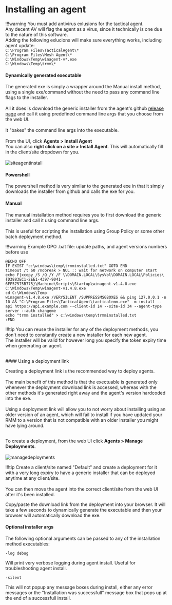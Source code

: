 # Installing an agent

!!!warning
    You must add antivirus exlusions for the tactical agent.<br/>
    Any decent AV will flag the agent as a virus, since it technically is one due to the nature of this software.<br/>
    Adding the following exlucions will make sure everything works, including agent update:<br/>
    `C:\Program Files\TacticalAgent\*`<br/>
    `C:\Program Files\Mesh Agent\*`<br/>
    `C:\Windows\Temp\winagent-v*.exe`<br/>
    `C:\Windows\Temp\trmm\*`<br/>
    



#### Dynamically generated executable

The generated exe is simply a wrapper around the Manual install method, using a single exe/command without the need to pass any command line flags to the installer.<br/><br/>
All it does is download the generic installer from the agent's github [release page](https://github.com/wh1te909/rmmagent/releases) and call it using predefined command line args that you choose from the web UI.<br/><br/>
It "bakes" the command line args into the executable.<br/><br/>
From the UI, click **Agents > Install Agent**<br/>
You can also **right click on a site > Install Agent**. This will automatically fill in the client/site dropdown for you.<br/><br/>
![siteagentinstall](images/siteagentinstall.png)

#### Powershell
The powershell method is very similar to the generated exe in that it simply downloads the installer from github and calls the exe for you.

#### Manual
The manual installation method requires you to first download the generic installer and call it using command line args.<br/><br/>
This is useful for scripting the installation using Group Policy or some other batch deployment method.<br/>

!!!warning
Example GPO .bat file: update paths, and agent versions numbers before use
```
@ECHO OFF
IF EXIST "c:\windows\temp\trmminstalled.txt" GOTO END
timeout /t 60 /nobreak > NUL :: wait for network on computer start
echo F|xcopy /S /Q /Y /F \\DOMAIN.LOCAL\SysVol\DOMAIN.LOCAL\Policies\{D3883EC1-2EE1-4397-9041-6FF57575B775}\Machine\Scripts\Startup\winagent-v1.4.8.exe C:\Windows\Temp\winagent-v1.4.8.exe
cd C:\Windows\Temp
winagent-v1.4.8.exe /VERYSILENT /SUPPRESSMSGBOXES && ping 127.0.0.1 -n 10 && "C:\Program Files\TacticalAgent\tacticalrmm.exe" -m install --api https://api.example.com --client-id 14 --site-id 34 --agent-type server --auth changeme
echo "trmm installed" > c:\windows\temp\trmminstalled.txt
:END
```


!!!tip
    You can reuse the installer for any of the deployment methods, you don't need to constantly create a new installer for each new agent.<br/>
    The installer will be valid for however long you specify the token expiry time when generating an agent.

<br/>
#### Using a deployment link

Creating a deployment link is the recommended way to deploy agents.<br/><br/>
The main benefit of this method is that the exectuable is generated only whenever the deployment download link is accessed, whereas with the other methods it's generated right away and the agent's version hardcoded into the exe.<br/><br/>
Using a deployment link will allow you to not worry about installing using an older version of an agent, which will fail to install if you have updated your RMM to a version that is not compatible with an older installer you might have lying around.<br/><br/>

To create a deployment, from the web UI click **Agents > Manage Deployments**.<br/><br/>
![managedeployments](images/managedeployments.png)


!!!tip
    Create a client/site named "Default" and create a deployment for it with a very long expiry to have a generic installer that can be deployed anytime at any client/site.<br/><br/>
    You can then move the agent into the correct client/site from the web UI after it's been installed.

Copy/paste the download link from the deployment into your browser. It will take a few seconds to dynamically generate the executable and then your browser will automatically download the exe.


#### Optional installer args

The following optional arguments can be passed to any of the installation method executables:

```
-log debug
```
Will print very verbose logging during agent install. Useful for troubleshooting agent install.

```
-silent
```
This will not popup any message boxes during install, either any error messages or the "Installation was successfull" message box that pops up at the end of a successfull install.
